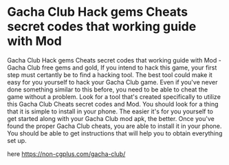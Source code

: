 # Gacha Club Hack gems Cheats secret codes that working guide with Mod

Gacha Club Hack gems Cheats secret codes that working guide with Mod - Gacha Club free gems and gold, If you intend to hack this game, your first step must certantly be to find a hacking tool. The best tool could make it easy for you yourself to hack your Gacha Club game. Even if you've never done something similar to this before, you need to be able to cheat the game without a problem. Look for a tool that's created specifically to utilize this Gacha Club Cheats secret codes and Mod. You should look for a thing that it is simple to install in your phone. The easier it's for you yourself to get started along with your Gacha Club mod apk, the better. Once you've found the proper Gacha Club cheats, you are able to install it in your phone. You should be able to get instructions that will help you to obtain everything set up.

here https://non-cgplus.com/gacha-club/

